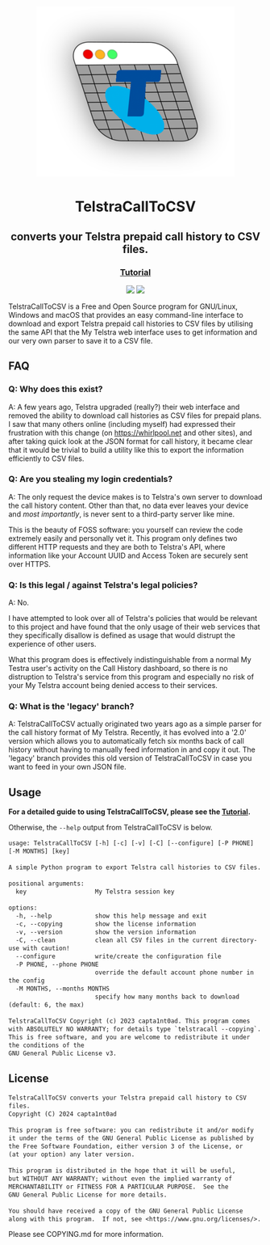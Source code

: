 
<p align="center">
	<img src="assets/telstracall.png">
</p>

<h1 align="center">TelstraCallToCSV</h1>

<h2 align="center">converts your Telstra prepaid call history to CSV files.</h2>

<h3 align="center"><a href="https://github.com/Capta1nT0ad/TelstraCallToCSV/blob/master/INSTRUCTIONS.md">Tutorial</a></h4>

<p align="center">
<a href="https://www.gnu.org/licenses/gpl-3.0.html"><img src="https://img.shields.io/badge/License-GPL%20v3-blue.svg"></a>
<a href="https://en.wikipedia.org/wiki/Free_and_open-source_software"><img src="https://img.shields.io/badge/FOSS-100%25-green.svg?style=flat"></a>
</p>

TelstraCallToCSV is a Free and Open Source program for GNU/Linux, Windows and macOS that provides an easy command-line interface to download and export Telstra prepaid call histories to CSV files by utilising the same API that the My Telstra web interface uses to get information and our very own parser to save it to a CSV file.

## FAQ
### Q: Why does this exist?

A: A few years ago, Telstra upgraded (really?) their web interface and removed the ability to download call histories as CSV files for prepaid plans. I saw that many others online (including myself) had expressed their frustration with this change (on https://whirlpool.net and other sites), and after taking quick look at the JSON format for call history, it became clear that it would be trivial to build a utility like this to export the information efficiently to CSV files.

### Q: Are you stealing my login credentials?

A: The only request the device makes is to Telstra's own server to download the call history content. Other than that, no data ever leaves your device and *most importantly*, is never sent to a third-party server like mine.

This is the beauty of FOSS software: you yourself can review the code extremely easily and personally vet it. This program only defines two different HTTP requests and they are both to Telstra's API, where information like your Account UUID and Access Token are securely sent over HTTPS.

### Q: Is this legal / against Telstra's legal policies?

A: No.

I have attempted to look over all of Telstra's policies that would be relevant to this project and have found that the only usage of their web services that they specifically disallow is defined as usage that would distrupt the experience of other users.

What this program does is effectively indistinguishable from a normal My Testra user's activity on the Call History dashboard, so there is no distruption to Telstra's service from this program and especially no risk of your My Telstra account being denied access to their services.

### Q: What is the 'legacy' branch?

A: TelstraCallToCSV actually originated two years ago as a simple parser for the call history format of My Telstra. Recently, it has evolved into a '2.0' version which allows you to automatically fetch six months back of call history without having to manually feed information in and copy it out. The 'legacy' branch provides this old version of TelstraCallToCSV in case you want to feed in your own JSON file.

## Usage
**For a detailed guide to using TelstraCallToCSV, please see the <a href="https://github.com/Capta1nT0ad/TelstraCallToCSV/blob/master/INSTRUCTIONS.md">Tutorial</a>.**

Otherwise, the `--help` output from TelstraCallToCSV is below.

```
usage: TelstraCallToCSV [-h] [-c] [-v] [-C] [--configure] [-P PHONE] [-M MONTHS] [key]

A simple Python program to export Telstra call histories to CSV files.

positional arguments:
  key                   My Telstra session key

options:
  -h, --help            show this help message and exit
  -c, --copying         show the license information
  -v, --version         show the version information
  -C, --clean           clean all CSV files in the current directory- use with caution!
  --configure           write/create the configuration file
  -P PHONE, --phone PHONE
                        override the default account phone number in the config
  -M MONTHS, --months MONTHS
                        specify how many months back to download (default: 6, the max)

TelstraCallToCSV Copyright (c) 2023 capta1nt0ad. This program comes with ABSOLUTELY NO WARRANTY; for details type `telstracall --copying`. This is free software, and you are welcome to redistribute it under the conditions of the
GNU General Public License v3.
```


## License

```
TelstraCallToCSV converts your Telstra prepaid call history to CSV files.
Copyright (C) 2024 capta1nt0ad

This program is free software: you can redistribute it and/or modify
it under the terms of the GNU General Public License as published by
the Free Software Foundation, either version 3 of the License, or
(at your option) any later version.

This program is distributed in the hope that it will be useful,
but WITHOUT ANY WARRANTY; without even the implied warranty of
MERCHANTABILITY or FITNESS FOR A PARTICULAR PURPOSE.  See the
GNU General Public License for more details.

You should have received a copy of the GNU General Public License
along with this program.  If not, see <https://www.gnu.org/licenses/>.
```

Please see COPYING.md for more information.
